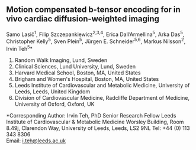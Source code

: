 ## Motion compensated b-tensor encoding for in vivo cardiac diffusion-weighted imaging

Samo Lasič<sup>1</sup>, Filip Szczepankiewicz<sup>2,3,4</sup>, Erica Dall’Armellina<sup>5</sup>, Arka Das<sup>5</sup>, Christopher Kelly<sup>5</sup>, Sven Plein<sup>5</sup>, Jürgen E. Schneider<sup>5,6</sup>, Markus Nilsson<sup>2</sup>, Irvin Teh<sup>5</sup>*

1. Random Walk Imaging, Lund, Sweden  
2. Clinical Sciences, Lund University, Lund, Sweden  
3. Harvard Medical School, Boston, MA, United States  
4. Brigham and Women's Hospital, Boston, MA, United States  
5. Leeds Institute of Cardiovascular and Metabolic Medicine, University of Leeds, Leeds, United Kingdom  
6. Division of Cardiovascular Medicine, Radcliffe Department of Medicine, University of Oxford, Oxford, UK  

\*Corresponding Author:
Irvin Teh, PhD
Senior Research Fellow
Leeds Institute of Cardiovascular & Metabolic Medicine
Worsley Building, Room 8.49j, Clarendon Way, 
University of Leeds, Leeds, LS2 9NL
Tel: +44 (0) 113 343 8306  
Email: i.teh@leeds.ac.uk
